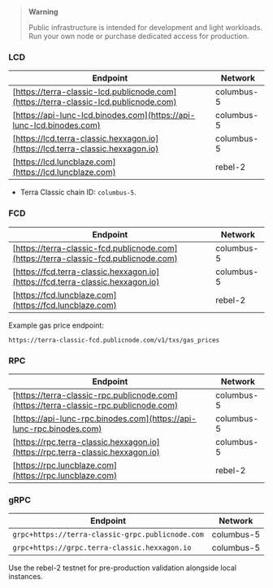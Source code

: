 > **Warning**
>
> Public infrastructure is intended for development and light workloads. Run your own node or purchase dedicated access for production.

### LCD

| Endpoint | Network |
| --- | --- |
| [https://terra-classic-lcd.publicnode.com](https://terra-classic-lcd.publicnode.com) | columbus-5 |
| [https://api-lunc-lcd.binodes.com](https://api-lunc-lcd.binodes.com) | columbus-5 |
| [https://lcd.terra-classic.hexxagon.io](https://lcd.terra-classic.hexxagon.io) | columbus-5 |
| [https://lcd.luncblaze.com](https://lcd.luncblaze.com) | rebel-2 |

- Terra Classic chain ID: `columbus-5`.

### FCD

| Endpoint | Network |
| --- | --- |
| [https://terra-classic-fcd.publicnode.com](https://terra-classic-fcd.publicnode.com) | columbus-5 |
| [https://fcd.terra-classic.hexxagon.io](https://fcd.terra-classic.hexxagon.io) | columbus-5 |
| [https://fcd.luncblaze.com](https://fcd.luncblaze.com) | rebel-2 |

Example gas price endpoint:

```text
https://terra-classic-fcd.publicnode.com/v1/txs/gas_prices
```

### RPC

| Endpoint | Network |
| --- | --- |
| [https://terra-classic-rpc.publicnode.com](https://terra-classic-rpc.publicnode.com) | columbus-5 |
| [https://api-lunc-rpc.binodes.com](https://api-lunc-rpc.binodes.com) | columbus-5 |
| [https://rpc.terra-classic.hexxagon.io](https://rpc.terra-classic.hexxagon.io) | columbus-5 |
| [https://rpc.luncblaze.com](https://rpc.luncblaze.com) | rebel-2 |

### gRPC

| Endpoint | Network |
| --- | --- |
| `grpc+https://terra-classic-grpc.publicnode.com` | columbus-5 |
| `grpc+https://grpc.terra-classic.hexxagon.io` | columbus-5 |

Use the rebel-2 testnet for pre-production validation alongside local instances.
